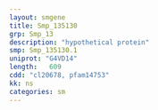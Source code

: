 ```yaml
---
layout: smgene
title: Smp_135130
grp: Smp_13
description: "hypothetical protein"
smp: Smp_135130.1
uniprot: "G4VD14"
length:   609
cdd: "cl20678, pfam14753"
kk: ns
categories: sm
---
```

